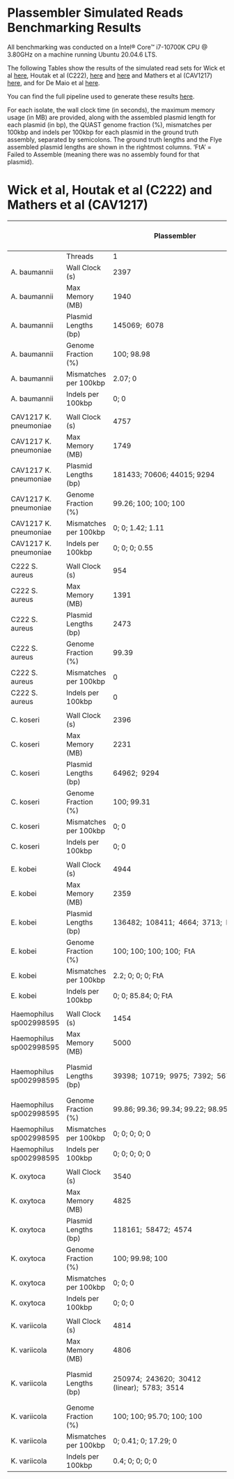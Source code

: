 # Plassembler Simulated Reads Benchmarking Results 

All benchmarking was conducted on a Intel® Core™ i7-10700K CPU @ 3.80GHz on a machine running Ubuntu 20.04.6 LTS. 

The following Tables show the results of the simulated read sets for Wick et al [here](https://github.com/rrwick/Small-plasmid-Nanopore/blob/main/method.md), Houtak et al (C222), [here](https://doi.org/10.1101/2023.03.28.534496) and [here](https://github.com/gbouras13/CRS_Saureus_Evolutionary_Landscape) and Mathers et al (CAV1217) [here](https://doi.org/10.1128/AAC.01823-16), and for De Maio et al [here](https://doi.org/10.1099/mgen.0.000294).

You can find the full pipeline used to generate these results [here](https://github.com/gbouras13/plassembler_simulation_benchmarking).

For each isolate, the wall clock time (in seconds), the maximum memory usage (in MB) are provided, along with the assembled plasmid length for each plasmid  (in bp), the QUAST genome fraction (%), mismatches per 100kbp and indels per 100kbp for each plasmid in the ground truth assembly, separated by semicolons. The ground truth lengths and the Flye assembled plasmid lengths are shown in the rightmost columns. ‘FtA’ = Failed to Assemble (meaning there was no assembly found for that plasmid).

Wick et al, Houtak et al (C222) and Mathers et al (CAV1217)
=================================

|                         |                       | Plassembler                                    | Plassembler                                    | Plassembler                                    | Unicycler                                    | Unicycler                                    | Unicycler                                    | Ground Truth Length                            | Flye Length (From Plassembler)  |
| ----------------------- | --------------------- | ---------------------------------------------- | ---------------------------------------------- | ---------------------------------------------- | -------------------------------------------- | -------------------------------------------- | -------------------------------------------- | ---------------------------------------------- | ------------------------------- |
|                         | Threads               | 1                                              | 8                                              | 16                                             | 1                                            | 8                                            | 16                                           |                                                |                                 |
| A. baumannii            | Wall Clock (s)        | 2397                                           | 506                                            | 392                                            | 21515                                        | 3041                                         | 1991                                         |                                                |                                 |
| A. baumannii            | Max Memory (MB)       | 1940                                           | 6620                                           | 5846                                           | 2200                                         | 6079                                         | 10980                                        |                                                |                                 |
| A. baumannii            | Plasmid Lengths (bp)  | 145069;  6078                                  | 145069;  6078                                  | 145069;  6078                                  | 145069;  6078                                | 145069;  6078                                | 145069;  6078                                | 145069;  6078                                  | 145059; 6497                    |
| A. baumannii            | Genome Fraction (%)   | 100; 98.98                                     | 100; 98.98                                     | 100; 98.98                                     | 100; 98.98                                   | 100; 98.98                                   | 100; 98.98                                   |                                                |                                 |
| A. baumannii            | Mismatches per 100kbp | 2.07; 0                                        | 2.07; 0                                        | 2.07; 0                                        | 16.93; 0                                     | 16.93; 0                                     | 16.93; 0                                     |                                                |                                 |
| A. baumannii            | Indels per 100kbp     | 0; 0                                           | 0; 0                                           | 0; 0                                           | 0.63; 0                                      | 0.63; 0                                      | 0.63; 0                                      |                                                |                                 |
|                         |                       |                                                |                                                |                                                |                                              |                                              |                                              |                                                |                                 |
| CAV1217 K. pneumoniae   | Wall Clock (s)        | 4757                                           | 906                                            | 672                                            | 33934                                        | 4983                                         | 2807                                         |                                                |                                 |
| CAV1217 K. pneumoniae   | Max Memory (MB)       | 1749                                           | 8477                                           | 4710                                           | 2914                                         | 6314                                         | 12010                                        |                                                |                                 |
| CAV1217 K. pneumoniae   | Plasmid Lengths (bp)  | 181433; 70606; 44015; 9294                     | 181436; 70606; 44014; 9294                     | 181436; 70606; 44015; 9294                     | 181436; 70606; 44015; 9294                   | 181436; 70606; 44015; 9294                   | 181436; 70606; 44015; 9294                   | 181436; 70606; 44015; 9294                     | 181431; 68309; 44015; 9293      |
| CAV1217 K. pneumoniae   | Genome Fraction (%)   | 99.26; 100; 100; 100                           | 99.26; 100; 100; 100                           | 99.26; 100; 100; 100                           | 99.26; 100; 100; 100                         | 99.26; 100; 100; 100                         | 99.26; 100; 100; 100                         |                                                |                                 |
| CAV1217 K. pneumoniae   | Mismatches per 100kbp | 0; 0; 1.42; 1.11                               | 0; 0; 1.42; 0                                  | 0; 0; 1.42; 3.31                               | 0; 0; 78.1; 103.76                           | 0; 0; 78.1; 103.76                           | 0; 0; 78.1; 103.76                           |                                                |                                 |
| CAV1217 K. pneumoniae   | Indels per 100kbp     | 0; 0; 0; 0.55                                  | 0; 2.27; 0; 0                                  | 0; 0; 0; 0                                     | 0; 0; 0; 0.48                                | 0; 0; 0; 0.48                                | 0; 0; 0; 0.48                                |                                                |                                 |
|                         |                       |                                                |                                                |                                                |                                              |                                              |                                              |                                                |                                 |
| C222 S. aureus          | Wall Clock (s)        | 954                                            | 473                                            | 266                                            | 13183                                        | 2271                                         | 1557                                         |                                                |                                 |
| C222 S. aureus          | Max Memory (MB)       | 1391                                           | 2671                                           | 16183                                          | 1751                                         | 5803                                         | 10820                                        |                                                |                                 |
| C222 S. aureus          | Plasmid Lengths (bp)  | 2473                                           | 2473                                           | 2473                                           | FtA                                          | FtA                                          | FtA                                          | 2473                                           | FtA                             |
| C222 S. aureus          | Genome Fraction (%)   | 99.39                                          | 99.39                                          | 99.39                                          | FtA                                          | FtA                                          | FtA                                          |                                                |                                 |
| C222 S. aureus          | Mismatches per 100kbp | 0                                              | 0                                              | 0                                              | FtA                                          | FtA                                          | FtA                                          |                                                |                                 |
| C222 S. aureus          | Indels per 100kbp     | 0                                              | 0                                              | 0                                              | FtA                                          | FtA                                          | FtA                                          |                                                |                                 |
|                         |                       |                                                |                                                |                                                |                                              |                                              |                                              |                                                |                                 |
| C. koseri               | Wall Clock (s)        | 2396                                           | 547                                            | 533                                            | 22454                                        | 3163                                         | 1834.7389                                    |                                                |                                 |
| C. koseri               | Max Memory (MB)       | 2231                                           | 8762                                           | 4811                                           | 2478                                         | 6568                                         | 13032.04                                     |                                                |                                 |
| C. koseri               | Plasmid Lengths (bp)  | 64962;  9294                                   | 64962;  9294                                   | 64962;  9294                                   | 64959; FtA                                   | 64959; FtA                                   | 64959; FtA                                   | 64962;  9294                                   | 64951; 9293                     |
| C. koseri               | Genome Fraction (%)   | 100; 99.31                                     | 100; 99.31                                     | 100; 99.31                                     | 100; FtA                                     | 100; FtA                                     | 100; FtA                                     |                                                |                                 |
| C. koseri               | Mismatches per 100kbp | 0; 0                                           | 0; 0                                           | 0; 0                                           | 0; FtA                                       | 0; FtA                                       | 0; FtA                                       |                                                |                                 |
| C. koseri               | Indels per 100kbp     | 0; 0                                           | 0; 0                                           | 0; 0                                           | 1.54; FtA                                    | 1.54; FtA                                    | 1.54; FtA                                    |                                                |                                 |
|                         |                       |                                                |                                                |                                                |                                              |                                              |                                              |                                                |                                 |
| E. kobei                | Wall Clock (s)        | 4944                                           | 973                                            | 693.622                                        | 30291                                        | 4323                                         | 2474.3163                                    |                                                |                                 |
| E. kobei                | Max Memory (MB)       | 2359                                           | 8001                                           | 16245.52                                       | 2620                                         | 6569                                         | 13032.83                                     |                                                |                                 |
| E. kobei                | Plasmid Lengths (bp)  | 136482;  108411;  4664;  3713;  FtA            | 136482;  108411;  4664;  3713;  FtA            | 136482;  108411;  4662;  3715;  FtA            | 136482;  108411;  4664;  3715;  FtA          | 136482;  108411;  4664;  3715;  FtA          | 136482;  108411;  4664;  3715;  FtA          | 136482;  108411;  4665;  3715;  2370           | 136476; 108404; FtA; FtA; FtA   |
| E. kobei                | Genome Fraction (%)   | 100; 100; 100; 100;  FtA                       | 100; 100; 100; 100;  FtA                       | 100; 100; 100; 100;  FtA                       | 100; 100; 100; 100;  FtA                     | 100; 100; 100; 100;  FtA                     | 100; 100; 100; 100;  FtA                     |                                                |                                 |
| E. kobei                | Mismatches per 100kbp | 2.2; 0; 0; 0; FtA                              | 3.56; 0; 0; 0; FtA                             | 2.93; 0; 0; 0; FtA                             | 135.16; 3.6; 0; 0; FtA                       | 135.16; 3.6; 0; 0; FtA                       | 135.16; 3.6; 0; 0; FtA                       |                                                |                                 |
| E. kobei                | Indels per 100kbp     | 0; 0; 85.84; 0; FtA                            | 0; 0; 85.84; 0; FtA                            | 0; 0.92; 64.35; 0; FtA                         | 4.68; 0; 21.44; 0; FtA                       | 4.68; 0; 21.44; 0; FtA                       | 4.68; 0; 21.44; 0; FtA                       |                                                |                                 |
|                         |                       |                                                |                                                |                                                |                                              |                                              |                                              |                                                |                                 |
| Haemophilus sp002998595 | Wall Clock (s)        | 1454                                           | 428                                            | 421.5699                                       | 16974                                        | 2139                                         | 1346.7575                                    |                                                |                                 |
| Haemophilus sp002998595 | Max Memory (MB)       | 5000                                           | 2464                                           | 4951.57                                        | 1404                                         | 5610                                         | 10718.91                                     |                                                |                                 |
| Haemophilus sp002998595 | Plasmid Lengths (bp)  | 39398;  10719;  9975;  7392;  5675             | 39398;  10719;  9975;  7392;  5675             | 39398;  10719;  9975;  7392;  5675             | 39398;  10719;  9975;  7392;  5675           | 39398;  10719;  9975;  7392;  5675           | 39398;  10719;  9975;  7392;  5675           | 39398;  10719;  9975;  7392;  5675             | 39397; 10785; 9974; 7392; FtA   |
| Haemophilus sp002998595 | Genome Fraction (%)   | 99.86; 99.36; 99.34; 99.22; 98.95              | 99.86; 99.36; 99.34; 99.22; 98.95              | 99.86; 99.36; 99.34; 99.22; 98.95              | 99.83; 99.28; 99.27; 99.012; 100             | 99.83; 99.28; 99.27; 99.012; 100             | 99.83; 99.28; 99.27; 99.012; 100             |                                                |                                 |
| Haemophilus sp002998595 | Mismatches per 100kbp | 0; 0; 0; 0; 0                                  | 0; 0; 0; 0; 0                                  | 0; 0; 0; 0; 0                                  | 0; 0; 0; 0; 0                                | 0; 0; 0; 0; 0                                | 0; 0; 0; 0; 0                                |                                                |                                 |
| Haemophilus sp002998595 | Indels per 100kbp     | 0; 0; 0; 0; 0                                  | 0; 0; 0; 0; 0                                  | 0; 0; 0; 0; 0                                  | 0; 0; 0; 0; 0                                | 0; 0; 0; 0; 0                                | 0; 0; 0; 0; 0                                |                                                |                                 |
|                         |                       |                                                |                                                |                                                |                                              |                                              |                                              |                                                |                                 |
| K. oxytoca              | Wall Clock (s)        | 3540                                           | 715                                            | 651                                            | 33928                                        | 5572                                         | 2979.4151                                    |                                                |                                 |
| K. oxytoca              | Max Memory (MB)       | 4825                                           | 8743                                           | 4771                                           | 3058                                         | 6729                                         | 12902.12                                     |                                                |                                 |
| K. oxytoca              | Plasmid Lengths (bp)  | 118161;  58472;  4574                          | 118161;  58472;  4574                          | 118161;  58472;  4574                          | 118161;  58472;  FtA                         | 118161;  58472;  FtA                         | 118161;  58472;  FtA                         | 118161;  58472;  4574                          | 118157; 58470; FtA              |
| K. oxytoca              | Genome Fraction (%)   | 100; 99.98; 100                                | 100; 99.98; 100                                | 100; 99.98; 100                                | 100; 99.98; FtA                              | 100; 99.98; FtA                              | 100; 99.98; FtA                              |                                                |                                 |
| K. oxytoca              | Mismatches per 100kbp | 0; 0; 0                                        | 0; 0; 0                                        | 0; 0; 0                                        | 325.01; 0; FtA                               | 325.01; 0; FtA                               | 325.01; 0; FtA                               |                                                |                                 |
| K. oxytoca              | Indels per 100kbp     | 0; 0; 0                                        | 0; 1.71; 0                                     | 0; 1.71; 0                                     | 10.56; 0; FtA                                | 10.56; 0; FtA                                | 10.56; 0; FtA                                |                                                |                                 |
|                         |                       |                                                |                                                |                                                |                                              |                                              |                                              |                                                |                                 |
| K. variicola            | Wall Clock (s)        | 4814                                           | 1310                                           | 739                                            | 36367                                        | 5828                                         | 3027.8876                                    |                                                |                                 |
| K. variicola            | Max Memory (MB)       | 4806                                           | 8091                                           | 5980                                           | 3086                                         | 6724                                         | 13035.43                                     |                                                |                                 |
| K. variicola            | Plasmid Lengths (bp)  | 250974;  243620;  30412 (linear);  5783;  3514 | 250962;  243620;  30412 (linear);  5783;  3514 | 250968;  243620;  30412 (linear);  5782;  3514 | 250974;  243620;  30412 (linear);  5783; FtA | 250974;  243620;  30412 (linear);  5783; FtA | 250974;  243620;  30412 (linear);  5783; FtA | 250980;  243620;  31780 (linear);  5783;  3514 | 250967; 243609; 31736; FtA; FtA |
| K. variicola            | Genome Fraction (%)   | 100; 100; 95.70; 100; 100                      | 100; 100; 95.70; 100; 100                      | 100; 100; 95.70; 100; 100                      | 100; 100; 95.70; 100; FtA                    | 100; 100; 95.70; 100; FtA                    | 100; 100; 95.70; 100; FtA                    |                                                |                                 |
| K. variicola            | Mismatches per 100kbp | 0; 0.41; 0; 17.29; 0                           | 0; 0.41; 0; 0; 0                               | 0; 0.41; 0; 17.29; 0                           | 105.39; 0.41; 0; 0; FtA                      | 105.39; 0.41; 0; 0; FtA                      | 105.39; 0.41; 0; 0; FtA                      |                                                |                                 |
| K. variicola            | Indels per 100kbp     | 0.4; 0; 0; 0; 0                                | 0.4; 0; 0; 0; 0                                | 0.4; 0; 0; 0; 0                                | 3.54; 0; 0; 0; FtA                           | 3.54; 0; 0; 0; FtA                           | 3.54; 0; 0; 0; FtA                           |                                                |                                 |
